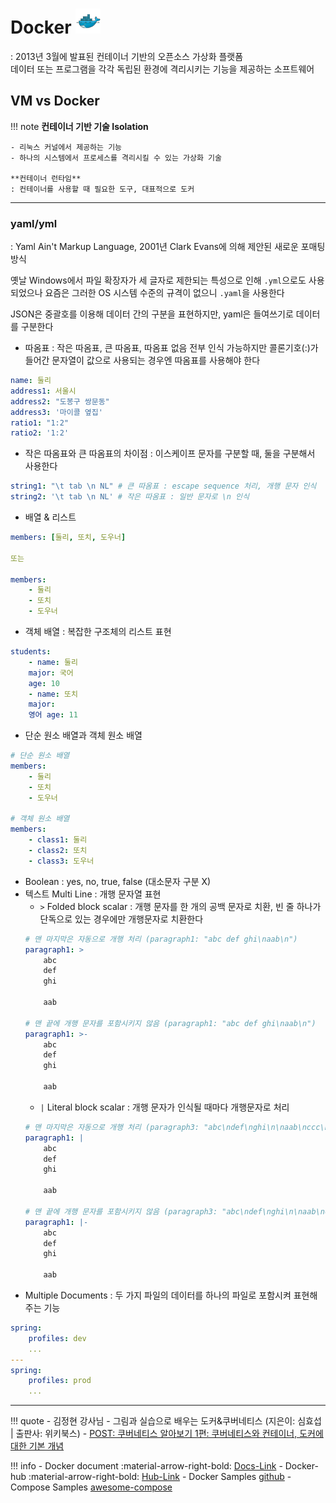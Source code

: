 # Docker <img src="https://raw.githubusercontent.com/devicons/devicon/master/icons/docker/docker-original.svg" alt="docker" width="40" height="40"/>
: 2013년 3월에 발표된 컨테이너 기반의 오픈소스 가상화 플랫폼
<br> 데이터 또는 프로그램을 각각 독립된 환경에 격리시키는 기능을 제공하는 소프트웨어

## VM vs Docker







!!! note
    **컨테이너 기반 기술 Isolation**

    - 리눅스 커널에서 제공하는 기능
    - 하나의 시스템에서 프로세스를 격리시킬 수 있는 가상화 기술

    **컨테이너 런타임**
    : 컨테이너를 사용할 때 필요한 도구, 대표적으로 도커










---
### yaml/yml
: Yaml Ain't Markup Language, 2001년 Clark Evans에 의해 제안된 새로운 포매팅 방식

옛날 Windows에서 파일 확장자가 세 글자로 제한되는 특성으로 인해 `.yml`으로도 사용되었으나 요즘은 그러한 OS 시스템 수준의 규격이 없으니 `.yaml`을 사용한다

JSON은 중괄호를 이용해 데이터 간의 구분을 표현하지만, yaml은 들여쓰기로 데이터를 구분한다

- 따옴표 : 작은 따옴표, 큰 따옴표, 따옴표 없음 전부 인식 가능하지만 콜론기호(:)가 들어간 문자열이 값으로 사용되는 경우엔 따옴표를 사용해야 한다
``` yaml
name: 둘리
address1: 서울시 
address2: "도봉구 쌍문동" 
address3: '마이콜 옆집' 
ratio1: "1:2"
ratio2: '1:2'
```
- 작은 따옴표와 큰 따옴표의 차이점 : 이스케이프 문자를 구분할 때, 둘을 구분해서 사용한다
``` yaml
string1: "\t tab \n NL" # 큰 따옴표 : escape sequence 처리, 개행 문자 인식
string2: '\t tab \n NL' # 작은 따옴표 : 일반 문자로 \n 인식
```
- 배열 & 리스트
``` yaml
members: [둘리, 또치, 도우너]

또는 

members:
    - 둘리
    - 또치
    - 도우너
```
- 객체 배열 : 복잡한 구조체의 리스트 표현
``` yaml
students:
    - name: 둘리
    major: 국어
    age: 10
    - name: 또치 
    major: 
    영어 age: 11
```
- 단순 원소 배열과 객체 원소 배열
``` yaml
# 단순 원소 배열
members:
    - 둘리
    - 또치
    - 도우너

# 객체 원소 배열
members:
    - class1: 둘리
    - class2: 또치
    - class3: 도우너
```
- Boolean : yes, no, true, false (대소문자 구분 X)
- 텍스트 Multi Line : 개행 문자열 표현
    - `>` Folded block scalar : 개행 문자를 한 개의 공백 문자로 치환, 빈 줄 하나가 단독으로 있는 경우에만 개행문자로 치환한다
    ``` yaml
    # 맨 마지막은 자동으로 개행 처리 (paragraph1: "abc def ghi\naab\n")
    paragraph1: > 
        abc
        def 
        ghi

        aab

    # 맨 끝에 개행 문자를 포함시키지 않음 (paragraph1: "abc def ghi\naab\n")
    paragraph1: >- 
        abc
        def 
        ghi

        aab
    ```
    - `|` Literal block scalar : 개행 문자가 인식될 때마다 개행문자로 처리
    ``` yaml
    # 맨 마지막은 자동으로 개행 처리 (paragraph3: "abc\ndef\nghi\n\naab\nccc\n")
    paragraph1: |
        abc
        def 
        ghi

        aab

    # 맨 끝에 개행 문자를 포함시키지 않음 (paragraph3: "abc\ndef\nghi\n\naab\nccc")
    paragraph1: |- 
        abc
        def 
        ghi

        aab
    ```
- Multiple Documents : 두 가지 파일의 데이터를 하나의 파일로 포함시켜 표현해주는 기능
``` yaml
spring: 
    profiles: dev
    ...
---
spring:
    profiles: prod
    ...
```
 

---
!!! quote
    - 김정현 강사님
    - 그림과 실습으로 배우는 도커&쿠버네티스 (지은이: 심효섭 | 출판사: 위키북스)
    - [POST: 쿠버네티스 알아보기 1편: 쿠버네티스와 컨테이너, 도커에 대한 기본 개념](https://www.samsungsds.com/kr/insights/220222_kubernetes1.html)

!!! info
    - Docker document :material-arrow-right-bold:
    [Docs-Link](https://docs.docker.com/)
    - Docker-hub :material-arrow-right-bold:
    [Hub-Link](https://hub.docker.com/)
    - Docker Samples
    [github](https://github.com/dockersamples)
    - Compose Samples
    [awesome-compose](https://github.com/docker/awesome-compose)
